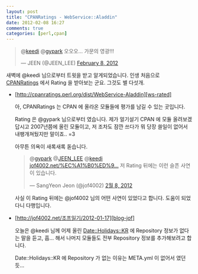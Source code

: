 ```yaml
---
layout: post
title: "CPANRatings - WebService::Aladdin"
date: 2012-02-08 16:27
comments: true
categories: [perl,cpan]
---
```


<blockquote class="twitter-tweet" data-in-reply-to="166961671741521922"><p>@<a href="https://twitter.com/keedi">keedi</a> @<a href="https://twitter.com/gypark">gypark</a> 오오오... 가문의 영광!!!</p>&mdash; JEEN (@JEEN_LEE) <a href="https://twitter.com/JEEN_LEE/status/167063345000755200" data-datetime="2012-02-08T01:52:59+00:00">February 8, 2012</a></blockquote>

 새벽에 @keedi 님으로부터 트윗을 받고 알게되었습니다. 인생 처음으로 [CPANRatings][cpanratings] 에서 Rating 을 받아보는 군요. 그것도 별 다섯개.
  
- [http://cpanratings.perl.org/dist/WebService-Aladdin][ws-rated]

  아, CPANRatings 는 CPAN 에 올라온 모듈들에 평가를 남길 수 있는 곳입니다.
   
  Rating 은 @gypark 님으로부터 였습니다. 제가 얼기설기 CPAN 에 모듈 올려보겠답시고 2007년쯤에 올린 모듈이고, 저 조차도 잠깐 쓰다가 뭐 당장 쓸일이 없어서 내팽개쳐뒀지만 말이죠.. =3

  아무튼 의욕이 새록새록 돋습니다.

   <blockquote class="twitter-tweet" data-in-reply-to="167064715812552705" lang="ko"><p>@<a href="https://twitter.com/gypark">gypark</a> @<a href="https://twitter.com/JEEN_LEE">JEEN_LEE</a> @<a href="https://twitter.com/keedi">keedi</a> <a href="http://t.co/7v2VeWFW" title="http://jof4002.net/%EC%A1%B0%ED%94%84%EC%9D%BC%EA%B8%B0/2012-01-17">jof4002.net/%EC%A1%B0%ED%9…</a> 저 Rating 뒤에는 이런 슬픈 사연이 있습니다.</p>&mdash; SangYeon Jeon (@jof4002) <a href="https://twitter.com/jof4002/status/167174435084828672" data-datetime="2012-02-08T09:14:25+00:00">2월 8, 2012</a></blockquote>

  사실 이 Rating 뒤에는 @jof4002 님의 어떤 사연이 있었다고 합니다. 도움이 되었다니 다행입니다.

- [http://jof4002.net/조프일기/2012-01-17][blog-jof]
    
  오늘은 @keedi 님께 어제 올린 [Date::Holidays::KR][cpan-date-holidays-kr] 에 Repository 정보가 없다는 말을 듣고, 흡... 해서 나머지 모듈들도 전부 Repository 정보를 추가해보려고 합니다.

  Date::Holidays::KR 에 Repository 가 없는 이유는 META.yml 이 없어서 였던 듯...
 
[blog-jof]:http://jof4002.net/조프일기/2012-01-17
[cpan-date-holidays-kr]:http://metacpan.org/module/Date::Holidays::KR 
[ws-rated]:http://cpanratings.perl.org/dist/WebService-Aladdin
[cpanratings]:http://cpanratings.perl.org/
 